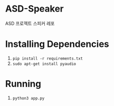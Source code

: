 # ASD-Speaker
ASD 프로젝트 스피커 레포

# Installing Dependencies

1. ```pip install -r requirements.txt```
2. ```sudo apt-get install pyaudio```


# Running

1. ```python3 app.py```
